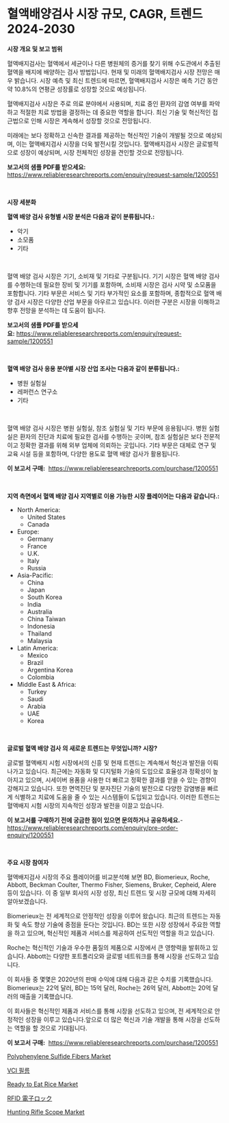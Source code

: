 <p><h1>혈액배양검사 시장 규모, CAGR, 트렌드 2024-2030</h1></p><p><strong>시장 개요 및 보고 범위</strong></p>
<p><p>혈액배지검사는 혈액에서 세균이나 다른 병원체의 증거를 찾기 위해 수도관에서 추출된 혈액을 배지에 배양하는 검사 방법입니다. 현재 및 미래의 혈액배지검사 시장 전망은 매우 밝습니다. 시장 예측 및 최신 트렌드에 따르면, 혈액배지검사 시장은 예측 기간 동안 약 10.8%의 연평균 성장률로 성장할 것으로 예상됩니다. </p><p>혈액배지검사 시장은 주로 의료 분야에서 사용되며, 치료 중인 환자의 감염 여부를 파악하고 적절한 치료 방법을 결정하는 데 중요한 역할을 합니다. 최신 기술 및 혁신적인 접근법으로 인해 시장은 계속해서 성장할 것으로 전망됩니다. </p><p>미래에는 보다 정확하고 신속한 결과를 제공하는 혁신적인 기술이 개발될 것으로 예상되며, 이는 혈액배지검사 시장을 더욱 발전시킬 것입니다. 혈액배지검사 시장은 글로벌적으로 성장이 예상되며, 시장 전체적인 성장을 견인할 것으로 전망됩니다.</p></p>
<p><strong>보고서의 샘플 PDF를 받으세요:</strong> <a href="https://www.reliableresearchreports.com/enquiry/request-sample/1200551">https://www.reliableresearchreports.com/enquiry/request-sample/1200551</a></p>
<p>&nbsp;</p>
<p><strong>시장 세분화</strong></p>
<p><strong>혈액 배양 검사 유형별 시장 분석은 다음과 같이 분류됩니다.:</strong></p>
<p><ul><li>악기</li><li>소모품</li><li>기타</li></ul></p>
<p>&nbsp;</p>
<p><p>혈액 배양 검사 시장은 기기, 소비재 및 기타로 구분됩니다. 기기 시장은 혈액 배양 검사를 수행하는데 필요한 장비 및 기기를 포함하며, 소비재 시장은 검사 시약 및 소모품을 포함합니다. 기타 부문은 서비스 및 기타 부가적인 요소를 포함하며, 종합적으로 혈액 배양 검사 시장은 다양한 산업 부문을 아우르고 있습니다. 이러한 구분은 시장을 이해하고 향후 전망을 분석하는 데 도움이 됩니다.</p></p>
<p><strong>보고서의 샘플 PDF를 받으세요:</strong>&nbsp;<a href="https://www.reliableresearchreports.com/enquiry/request-sample/1200551">https://www.reliableresearchreports.com/enquiry/request-sample/1200551</a></p>
<p>&nbsp;</p>
<p><strong> 혈액 배양 검사 응용 분야별 시장 산업 조사는 다음과 같이 분류됩니다.:</strong></p>
<p><ul><li>병원 실험실</li><li>레퍼런스 연구소</li><li>기타</li></ul></p>
<p>&nbsp;</p>
<p><p>혈액 배양 검사 시장은 병원 실험실, 참조 실험실 및 기타 부문에 응용됩니다. 병원 실험실은 환자의 진단과 치료에 필요한 검사를 수행하는 곳이며, 참조 실험실은 보다 전문적이고 정확한 결과를 위해 외부 업체에 의뢰하는 곳입니다. 기타 부문은 대체로 연구 및 교육 시설 등을 포함하며, 다양한 용도로 혈액 배양 검사가 활용됩니다.</p></p>
<p><strong>이 보고서 구매:</strong>&nbsp; <a href="https://www.reliableresearchreports.com/purchase/1200551">https://www.reliableresearchreports.com/purchase/1200551</a></p>
<p>&nbsp;</p>
<p><strong>지역 측면에서 혈액 배양 검사 지역별로 이용 가능한 시장 플레이어는 다음과 같습니다.:</strong></p>
<p><ul>
    <li>
        North America:
        <ul>
            <li>United States</li>
            <li>Canada</li>
        </ul>
    </li>
    <li>
        Europe:
        <ul>
            <li>Germany</li>
            <li>France</li>
            <li>U.K.</li>
            <li>Italy</li>
            <li>Russia</li>
        </ul>
    </li>
    <li>
        Asia-Pacific:
        <ul>
            <li>China</li>
            <li>Japan</li>
            <li>South Korea</li>
            <li>India</li>
            <li>Australia</li>
            <li>China Taiwan</li>
            <li>Indonesia</li>
            <li>Thailand</li>
            <li>Malaysia</li>
        </ul>
    </li>
    <li>
        Latin America:
        <ul>
            <li>Mexico</li>
            <li>Brazil</li>
            <li>Argentina Korea</li>
            <li>Colombia</li>
        </ul>
    </li>
    <li>
        Middle East & Africa:
        <ul>
            <li>Turkey</li>
            <li>Saudi</li>
            <li>Arabia</li>
            <li>UAE</li>
            <li>Korea</li>
        </ul>
    </li>
    </ul></p>
<p>&nbsp;</p>
<p><strong>글로벌 혈액 배양 검사 의 새로운 트렌드는 무엇입니까? 시장?</strong></p>
<p><p>글로벌 혈액배지 시험 시장에서의 신흥 및 현재 트렌드는 계속해서 혁신과 발전을 이뤄나가고 있습니다. 최근에는 자동화 및 디지털화 기술의 도입으로 효율성과 정확성이 높아지고 있으며, 시세이버 용품을 사용한 더 빠르고 정확한 결과를 얻을 수 있는 경향이 강해지고 있습니다. 또한 면역진단 및 분자진단 기술의 발전으로 다양한 감염병을 빠르게 식별하고 치료에 도움을 줄 수 있는 시스템들이 도입되고 있습니다. 이러한 트렌드는 혈액배지 시험 시장의 지속적인 성장과 발전을 이끌고 있습니다.</p></p>
<p><strong>이 보고서를 구매하기 전에 궁금한 점이 있으면 문의하거나 공유하세요.</strong>- <a href="https://www.reliableresearchreports.com/enquiry/pre-order-enquiry/1200551">https://www.reliableresearchreports.com/enquiry/pre-order-enquiry/1200551</a></p>
<p>&nbsp;</p>
<p><strong>주요 시장 참여자</strong></p>
<p><p>혈액배지검사 시장의 주요 플레이어를 비교분석해 보면 BD, Biomerieux, Roche, Abbott, Beckman Coulter, Thermo Fisher, Siemens, Bruker, Cepheid, Alere 등이 있습니다. 이 중 일부 회사의 시장 성장, 최신 트렌드 및 시장 규모에 대해 자세히 알아보겠습니다.</p><p>Biomerieux는 전 세계적으로 안정적인 성장을 이루어 왔습니다. 최근의 트렌드는 자동화 및 속도 향상 기술에 중점을 둔다는 것입니다. BD는 또한 시장 성장에서 주요한 역할을 하고 있으며, 혁신적인 제품과 서비스를 제공하여 선도적인 역할을 하고 있습니다.</p><p>Roche는 혁신적인 기술과 우수한 품질의 제품으로 시장에서 큰 영향력을 발휘하고 있습니다. Abbott는 다양한 포트폴리오와 글로벌 네트워크를 통해 시장을 선도하고 있습니다.</p><p>이 회사들 중 몇몇은 2020년의 판매 수익에 대해 다음과 같은 수치를 기록했습니다. Biomerieux는 22억 달러, BD는 15억 달러, Roche는 26억 달러, Abbott는 20억 달러의 매출을 기록했습니다.</p><p>이 회사들은 혁신적인 제품과 서비스를 통해 시장을 선도하고 있으며, 전 세계적으로 안정적인 성장을 이루고 있습니다.앞으로 더 많은 혁신과 기술 개발을 통해 시장을 선도하는 역할을 할 것으로 기대됩니다.</p></p>
<p><strong>이 보고서 구매:</strong>&nbsp;&nbsp;<a href="https://www.reliableresearchreports.com/purchase/1200551">https://www.reliableresearchreports.com/purchase/1200551</a></p>
<p><p><a href="https://github.com/arionmp/Market-Research-Report-List-2/blob/main/polyphenylene-sulfide-fibers-market.md">Polyphenylene Sulfide Fibers Market</a></p><p><a href="https://github.com/vsnao330707/Market-Research-Report-List-1/blob/main/716088777.md">VCI 필름</a></p><p><a href="https://view.publitas.com/reportprime-1/ready-to-eat-rice-market-centers-on-aspects-such-as-market-growth-market-share-market-opportunity-and-projected-forecasts-spanning-from-2024-to-2031/">Ready to Eat Rice Market</a></p><p><a href="https://github.com/zjkmgcs938405/Market-Research-Report-List-1/blob/main/8080012445.md">RFID 電子ロック</a></p><p><a href="https://shimmer-gardenia-37a.notion.site/Hunting-Rifle-Scope-Market-Size-and-Growth-Market-Segmentation-Regional-and-Country-Breakdowns-an-bef957159a4a4c59a9d08f4dae44045a">Hunting Rifle Scope Market</a></p></p>
